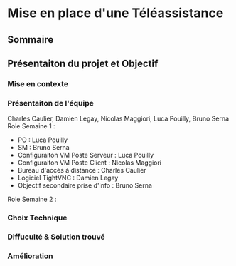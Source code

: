 # Mise en place d'une Téléassistance

## Sommaire

## Présentaiton du projet et Objectif

### Mise en contexte

### Présentaiton de l'équipe
Charles Caulier, Damien Legay, Nicolas Maggiori, Luca Pouilly, Bruno Serna
Role Semaine 1 :
- PO : Luca Pouilly
- SM : Bruno Serna
- Configuraiton VM Poste Serveur  : Luca Pouilly
- Configuraiton VM Poste Client : Nicolas Maggiori
- Bureau d'accès à distance : Charles Caulier
- Logiciel TightVNC :  Damien Legay
- Objectif secondaire prise d'info : Bruno Serna

Role Semaine 2 :

### Choix Technique

### Diffuculté & Solution trouvé

### Amélioration 

